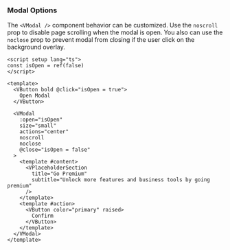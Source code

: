 ### Modal Options

The `<VModal />` component behavior can be customized. Use the `noscroll`
prop to disable page scrolling when the modal is open.
You also can use the `noclose` prop to prevent modal from closing
if the user click on the background overlay.

<!--code-->

```vue
<script setup lang="ts">
const isOpen = ref(false)
</script>

<template>
  <VButton bold @click="isOpen = true">
    Open Modal
  </VButton>

  <VModal
    :open="isOpen"
    size="small"
    actions="center"
    noscroll
    noclose
    @close="isOpen = false"
  >
    <template #content>
      <VPlaceholderSection
        title="Go Premium"
        subtitle="Unlock more features and business tools by going premium"
      />
    </template>
    <template #action>
      <VButton color="primary" raised>
        Confirm
      </VButton>
    </template>
  </VModal>
</template>
```

<!--/code-->
